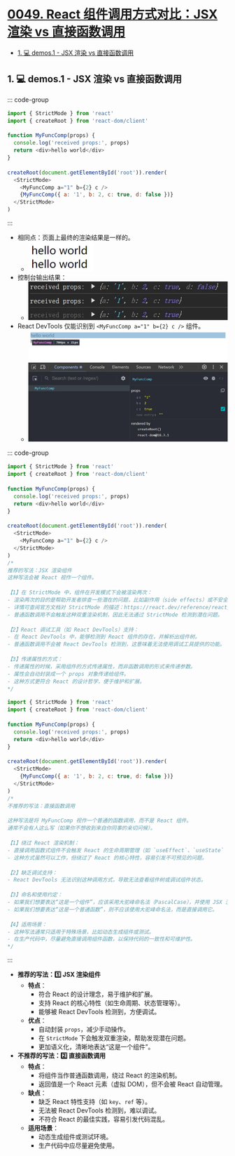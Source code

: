 # [0049. React 组件调用方式对比：JSX 渲染 vs 直接函数调用](https://github.com/Tdahuyou/TNotes.react/tree/main/0049.%20React%20%E7%BB%84%E4%BB%B6%E8%B0%83%E7%94%A8%E6%96%B9%E5%BC%8F%E5%AF%B9%E6%AF%94%EF%BC%9AJSX%20%E6%B8%B2%E6%9F%93%20vs%20%E7%9B%B4%E6%8E%A5%E5%87%BD%E6%95%B0%E8%B0%83%E7%94%A8)

<!-- region:toc -->
- [1. 💻 demos.1 - JSX 渲染 vs 直接函数调用](#1--demos1---jsx-渲染-vs-直接函数调用)
<!-- endregion:toc -->

## 1. 💻 demos.1 - JSX 渲染 vs 直接函数调用

::: code-group

```js [两种调用方式]
import { StrictMode } from 'react'
import { createRoot } from 'react-dom/client'

function MyFuncComp(props) {
  console.log('received props:', props)
  return <div>hello world</div>
}

createRoot(document.getElementById('root')).render(
  <StrictMode>
    <MyFuncComp a="1" b={2} c />
    {MyFuncComp({ a: '1', b: 2, c: true, d: false })}
  </StrictMode>
)
```

:::

- 相同点：页面上最终的渲染结果是一样的。
  - ![](assets/2025-02-17-14-35-44.png)
- 控制台输出结果：
  - ![](assets/2025-02-17-14-35-55.png)
- React DevTools 仅能识别到 `<MyFuncComp a="1" b={2} c />` 组件。
  - ![](assets/2025-02-17-14-36-15.png)

::: code-group

```js [1️⃣ JSX 渲染]
import { StrictMode } from 'react'
import { createRoot } from 'react-dom/client'

function MyFuncComp(props) {
  console.log('received props:', props)
  return <div>hello world</div>
}

createRoot(document.getElementById('root')).render(
  <StrictMode>
    <MyFuncComp a="1" b={2} c />
  </StrictMode>
)
/*
推荐的写法：JSX 渲染组件
这种写法会被 React 视作一个组件。

【1】在 StrictMode 中，组件在开发模式下会被渲染两次：
- 渲染两次的目的是帮助开发者排查一些潜在的问题，比如副作用（side effects）或不安全的生命周期方法。
- 详情可查阅官方文档对 StrictMode 的描述：https://react.dev/reference/react/StrictMode
- 普通函数调用不会触发这种双重渲染机制，因此无法通过 StrictMode 检测到潜在问题。

【2】React 调试工具（如 React DevTools）支持：
- 在 React DevTools 中，能够检测到 React 组件的存在，并解析出组件树。
- 普通函数调用不会被 React DevTools 检测到，这意味着无法使用调试工具提供的功能。

【3】传递属性的方式：
- 传递属性的时候，采用组件的方式传递属性，而非函数调用的形式来传递参数。
- 属性会自动封装成一个 props 对象传递给组件。
- 这种方式更符合 React 的设计哲学，便于维护和扩展。
*/
```

```js [2️⃣ 直接函数调用]
import { StrictMode } from 'react'
import { createRoot } from 'react-dom/client'

function MyFuncComp(props) {
  console.log('received props:', props)
  return <div>hello world</div>
}

createRoot(document.getElementById('root')).render(
  <StrictMode>
    {MyFuncComp({ a: '1', b: 2, c: true, d: false })}
  </StrictMode>
)
/*
不推荐的写法：直接函数调用

这种写法是将 MyFuncComp 视作一个普通的函数调用，而不是 React 组件。
通常不会有人这么写（如果你不想收到来自你同事的亲切问候）。

【1】绕过 React 渲染机制：
- 直接调用函数式组件不会触发 React 的生命周期管理（如 `useEffect`、`useState` 等）。
- 这种方式虽然可以工作，但绕过了 React 的核心特性，容易引发不可预见的问题。

【2】缺乏调试支持：
- React DevTools 无法识别这种调用方式，导致无法查看组件树或调试组件状态。

【3】命名和使用约定：
- 如果我们想要表达“这是一个组件”，应该采用大驼峰命名法（PascalCase），并使用 JSX 渲染它。
- 如果我们想要表达“这是一个普通函数”，则不应该使用大驼峰命名法，而是直接调用它。

【4】适用场景：
- 这种写法通常只适用于特殊场景，比如动态生成组件或测试。
- 在生产代码中，尽量避免直接调用组件函数，以保持代码的一致性和可维护性。
*/
```

:::

- **推荐的写法：1️⃣ JSX 渲染组件**
  - **特点**：
    - 符合 React 的设计理念，易于维护和扩展。
    - 支持 React 的核心特性（如生命周期、状态管理等）。
    - 能够被 React DevTools 检测到，方便调试。
  - **优点**：
    - 自动封装 `props`，减少手动操作。
    - 在 `StrictMode` 下会触发双重渲染，帮助发现潜在问题。
    - 更加语义化，清晰地表达“这是一个组件”。
- **不推荐的写法：2️⃣ 直接函数调用**
  - **特点**：
    - 将组件当作普通函数调用，绕过 React 的渲染机制。
    - 返回值是一个 React 元素（虚拟 DOM），但不会被 React 自动管理。
  - **缺点**：
    - 缺乏 React 特性支持（如 `key`、`ref` 等）。
    - 无法被 React DevTools 检测到，难以调试。
    - 不符合 React 的最佳实践，容易引发代码混乱。
  - **适用场景**：
    - 动态生成组件或测试环境。
    - 生产代码中应尽量避免使用。
